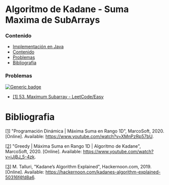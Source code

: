 # Algoritmo de Kadane - Suma Maxima de SubArrays

### Contenido

* [Implementación en Java]()
* [Contenido](#contenido)
* [Problemas](#problemas)
* [Bibliografia](#bibliografia)

### Problemas

[![Generic badge](https://img.shields.io/badge/LeetCode-Easy-green.svg)](https://leetcode.com/problemset/algorithms/)

* [[1] 53. Maximum Subarray - LeetCode/Easy](https://leetcode.com/problems/maximum-subarray/)

# Bibliografia

[[1]](https://www.youtube.com/watch?v=XMnPzRp57bU) "Programación Dinámica | Máxima Suma en Rango 1D", MarcoSoft, 2020. [Online]. Available: https://www.youtube.com/watch?v=XMnPzRp57bU.

[[2]](https://www.youtube.com/watch?v=iJjBJ_5-4zk) "Greedy | Máxima Suma en Rango 1D | Algoritmo de Kadane", MarcoSoft, 2020. [Online]. Available: https://www.youtube.com/watch?v=iJjBJ_5-4zk.

[[3]](https://hackernoon.com/kadanes-algorithm-explained-50316f4fd8a6) M. Talluri, "Kadane’s Algorithm Explained", Hackernoon.com, 2019. [Online]. Available: https://hackernoon.com/kadanes-algorithm-explained-50316f4fd8a6.